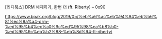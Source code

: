 [리디북스] DRM 해제하기, 한번 더 (ft. Riberty) – 0x90

https://www.bpak.org/blog/2019/05/%eb%a6%ac%eb%94%94%eb%b6%81%ec%8a%a4-drm-%ed%95%b4%ec%a0%9c%ed%95%98%ea%b8%b0-%ed%95%9c%eb%b2%88-%eb%8d%94-ft-riberty/